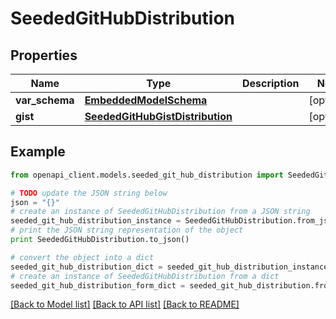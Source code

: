 # SeededGitHubDistribution


## Properties
Name | Type | Description | Notes
------------ | ------------- | ------------- | -------------
**var_schema** | [**EmbeddedModelSchema**](EmbeddedModelSchema.md) |  | [optional] 
**gist** | [**SeededGitHubGistDistribution**](SeededGitHubGistDistribution.md) |  | [optional] 

## Example

```python
from openapi_client.models.seeded_git_hub_distribution import SeededGitHubDistribution

# TODO update the JSON string below
json = "{}"
# create an instance of SeededGitHubDistribution from a JSON string
seeded_git_hub_distribution_instance = SeededGitHubDistribution.from_json(json)
# print the JSON string representation of the object
print SeededGitHubDistribution.to_json()

# convert the object into a dict
seeded_git_hub_distribution_dict = seeded_git_hub_distribution_instance.to_dict()
# create an instance of SeededGitHubDistribution from a dict
seeded_git_hub_distribution_form_dict = seeded_git_hub_distribution.from_dict(seeded_git_hub_distribution_dict)
```
[[Back to Model list]](../README.md#documentation-for-models) [[Back to API list]](../README.md#documentation-for-api-endpoints) [[Back to README]](../README.md)


